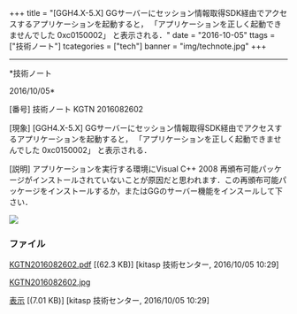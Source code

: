 ﻿+++
title = "[GGH4.X-5.X] GGサーバーにセッション情報取得SDK経由でアクセスするアプリケーションを起動すると， 「アプリケーションを正しく起動できませんでした 0xc0150002」 と表示される．"
date = "2016-10-05"
ttags = ["技術ノート"]
tcategories = ["tech"]
banner = "img/technote.jpg"
+++

-----------------------------------------------------------------------------------------------------------------------------

*技術ノート

2016/10/05*


[番号]
技術ノート KGTN 2016082602

[現象]
[GGH4.X-5.X]
GGサーバーにセッション情報取得SDK経由でアクセスするアプリケーションを起動すると，
「アプリケーションを正しく起動できませんでした 0xc0150002」
と表示される．

[説明]
アプリケーションを実行する環境にVisual C++ 2008
再頒布可能パッケージがインストールされていないことが原因だと思われます．この再頒布可能パッケージをインストールするか，またはGGのサーバー機能をインスールして下さい．

![](http://techreport.kitasp.net/attachments/download/3022/KGTN2016082602.jpg)


### ファイル

 
 


[KGTN2016082602.pdf](http://techreport.kitasp.net/attachments/download/3021/KGTN2016082602.pdf)
 [(62.3 KB)] [kitasp 技術センター, 2016/10/05
10:29]

[KGTN2016082602.jpg](http://techreport.kitasp.net/attachments/download/3022/KGTN2016082602.jpg)

[表示](http://techreport.kitasp.net/attachments/3022/KGTN2016082602.jpg "表示")
 [(7.01 KB)] [kitasp 技術センター, 2016/10/05
10:29]


 


 

